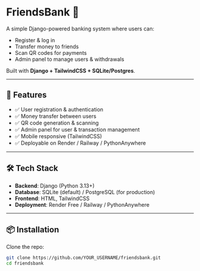 # FriendsBank 💸

A simple Django-powered banking system where users can:
- Register & log in
- Transfer money to friends
- Scan QR codes for payments
- Admin panel to manage users & withdrawals

Built with **Django + TailwindCSS + SQLite/Postgres**.

---

## 🚀 Features
- ✅ User registration & authentication
- ✅ Money transfer between users
- ✅ QR code generation & scanning
- ✅ Admin panel for user & transaction management
- ✅ Mobile responsive (TailwindCSS)
- ✅ Deployable on Render / Railway / PythonAnywhere

---

## 🛠️ Tech Stack
- **Backend**: Django (Python 3.13+)
- **Database**: SQLite (default) / PostgreSQL (for production)
- **Frontend**: HTML, TailwindCSS
- **Deployment**: Render Free / Railway / PythonAnywhere

---

## 📦 Installation

Clone the repo:

```bash
git clone https://github.com/YOUR_USERNAME/friendsbank.git
cd friendsbank
